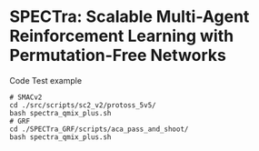 # SPECTra: Scalable Multi-Agent Reinforcement Learning with Permutation-Free Networks


Code Test example 
```
# SMACv2
cd ./src/scripts/sc2_v2/protoss_5v5/
bash spectra_qmix_plus.sh
# GRF
cd ./SPECTra_GRF/scripts/aca_pass_and_shoot/ 
bash spectra_qmix_plus.sh
```